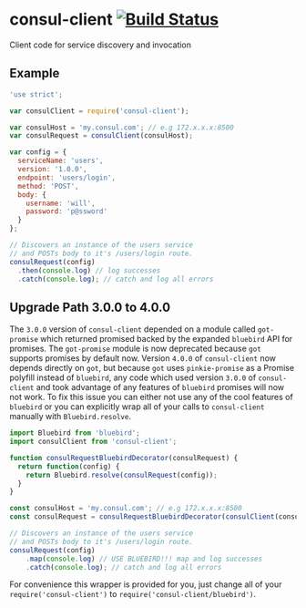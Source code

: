 # consul-client [![Build Status](https://travis-ci.org/CascadeEnergy/consul-client.svg)](https://travis-ci.org/CascadeEnergy/consul-client)
Client code for service discovery and invocation

## Example

```javascript
'use strict';

var consulClient = require('consul-client');

var consulHost = 'my.consul.com'; // e.g 172.x.x.x:8500
var consulRequest = consulClient(consulHost);

var config = {
  serviceName: 'users',
  version: '1.0.0',
  endpoint: 'users/login',
  method: 'POST',
  body: {
    username: 'will',
    password: 'p@ssword'
  }
};

// Discovers an instance of the users service
// and POSTs body to it's /users/login route.
consulRequest(config)
  .then(console.log) // log successes
  .catch(console.log); // catch and log all errors
```

## Upgrade Path 3.0.0 to 4.0.0

The `3.0.0` version of `consul-client` depended on a module called `got-promise` which returned promised backed by the
expanded `bluebird` API for promises. The `got-promise` module is now deprecated because `got` supports promises by
default now. Version `4.0.0` of `consul-client` now depends directly on `got`, but because `got` uses `pinkie-promise`
as a Promise polyfill instead of `bluebird`, any code which used version `3.0.0` of `consul-client` and took advantage
of any features of `bluebird` promises will now not work. To fix this issue you can either not use any of the cool
features of `bluebird` or you can explicitly wrap all of your calls to `consul-client` manually with `Bluebird.resolve`.

```javascript
import Bluebird from 'bluebird';
import consulClient from 'consul-client';

function consulRequestBluebirdDecorator(consulRequest) {
  return function(config) {
    return Bluebird.resolve(consulRequest(config));
  }
}

const consulHost = 'my.consul.com'; // e.g 172.x.x.x:8500
const consulRequest = consulRequestBluebirdDecorator(consulClient(consulHost));

// Discovers an instance of the users service
// and POSTs body to it's /users/login route.
consulRequest(config)
    .map(console.log) // USE BLUEBIRD!!! map and log successes
    .catch(console.log); // catch and log all errors
```

For convenience this wrapper is provided for you, just change
all of your `require('consul-client')` to `require('consul-client/bluebird')`.
